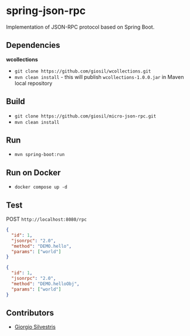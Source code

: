 # spring-json-rpc

Implementation of JSON-RPC protocol based on Spring Boot.

## Dependencies

**wcollections**

- `git clone https://github.com/giosil/wcollections.git` 
- `mvn clean install` - this will publish `wcollections-1.0.0.jar` in Maven local repository

## Build

- `git clone https://github.com/giosil/micro-json-rpc.git`
- `mvn clean install`

## Run

- `mvn spring-boot:run`

## Run on Docker

- `docker compose up -d`

## Test

POST `http://localhost:8080/rpc`

```json
{
  "id": 1,
  "jsonrpc": "2.0",
  "method": "DEMO.hello",
  "params": ["world"]
}
```

```json
{
  "id": 1,
  "jsonrpc": "2.0",
  "method": "DEMO.helloObj",
  "params": ["world"]
}
```

## Contributors

* [Giorgio Silvestris](https://github.com/giosil)